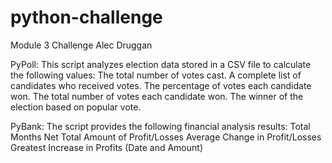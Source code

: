 # python-challenge
Module 3 Challenge
Alec Druggan

PyPoll:
This script analyzes election data stored in a CSV file to calculate the following values:
The total number of votes cast.
A complete list of candidates who received votes.
The percentage of votes each candidate won.
The total number of votes each candidate won.
The winner of the election based on popular vote.

PyBank:
The script provides the following financial analysis results:
Total Months
Net Total Amount of Profit/Losses
Average Change in Profit/Losses
Greatest Increase in Profits (Date and Amount)

